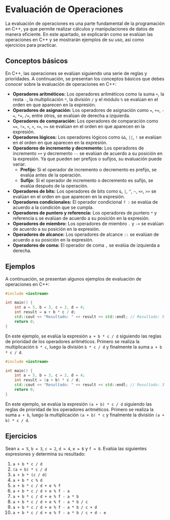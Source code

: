 # Evaluación de Operaciones

La evaluación de operaciones es una parte fundamental de la programación en C++, ya que permite realizar cálculos y
manipulaciones de datos de manera eficiente. En este apartado, se explicarán como se evalúan las operaciones en C++ y se
mostrarán ejemplos de su uso, así como ejercicios para practicar.

## Conceptos básicos

En C++, las operaciones se evalúan siguiendo una serie de reglas y prioridades. A continuación, se presentan los
conceptos básicos que debes conocer sobre la evaluación de operaciones en C++:

- **Operadores aritméticos:** Los operadores aritméticos como la suma `+`, la resta `-`, la multiplicación `*`, la
  división `/` y el módulo `%` se evalúan en el orden en que aparecen en la expresión.
- **Operadores de asignación:** Los operadores de asignación como `=`, `+=`, `-=`, `*=`, `/=`, entre otros, se evalúan
  de derecha a izquierda.
- **Operadores de comparación:** Los operadores de comparación como `==`, `!=`, `<`, `>`, `<=`, `>=` se evalúan en el
  orden en que aparecen en la expresión.
- **Operadores lógicos:** Los operadores lógicos como `&&`, `||`, `!` se evalúan en el orden en que aparecen en la
  expresión.
- **Operadores de incremento y decremento:** Los operadores de incremento `++` y decremento `--` se evalúan de acuerdo
  a su posición en la expresión. Ya que pueden ser prefijos o sufijos, su evaluación puede variar.
    - **Prefijo:** Si el operador de incremento o decremento es prefijo, se evalúa antes de la operación.
    - **Sufijo:** Si el operador de incremento o decremento es sufijo, se evalúa después de la operación.
- **Operadores de bits:** Los operadores de bits como `&`, `|`, `^`, `~`, `<<`, `>>` se evalúan en el orden en que
  aparecen en la expresión.
- **Operadores condicionales:** El operador condicional `? :` se evalúa de acuerdo a la condición que se cumpla.
- **Operadores de puntero y referencia:** Los operadores de puntero `*` y referencia `&` se evalúan de acuerdo a su
  posición en la expresión.
- **Operadores de miembro:** Los operadores de miembro `.` y `->` se evalúan de acuerdo a su posición en la expresión.
- **Operadores de alcance:** Los operadores de alcance `::` se evalúan de acuerdo a su posición en la expresión.
- **Operadores de coma:** El operador de coma `,` se evalúa de izquierda a derecha.

## Ejemplos

A continuación, se presentan algunos ejemplos de evaluación de operaciones en C++:

```c++
#include <iostream>

int main() {
    int a = 5, b = 3, c = 2, d = 4;
    int result = a + b * c / d;
    std::cout << "Resultado: " << result << std::endl; // Resultado: 5
    return 0;
}
```

En este ejemplo, se evalúa la expresión `a + b * c / d` siguiendo las reglas de prioridad de los operadores aritméticos.
Primero se realiza la multiplicación `b * c`, luego la división `b * c / d` y finalmente la suma `a + b * c / d`.

```c++
#include <iostream>

int main() {
    int a = 5, b = 3, c = 2, d = 4;
    int result = (a + b) * c / d;
    std::cout << "Resultado: " << result << std::endl; // Resultado: 3
    return 0;
}
```

En este ejemplo, se evalúa la expresión `(a + b) * c / d` siguiendo las reglas de prioridad de los operadores
aritméticos. Primero se realiza la suma `a + b`, luego la multiplicación `(a + b) * c` y finalmente la división
`(a + b) * c / d`.

## Ejercicios

Sean `a = 5`, `b = 3`, `c = 2`, `d = 4`, `e = 6` y `f = 8`. Evalúa las siguientes expresiones y determina su
resultado:

1. `a + b * c / d`
2. `(a + b) * c / d`
3. `a + b * (c / d)`
4. `a + b * c % d`
5. `a + b * c / d + e % f`
6. `a + b * c / d + e % f - a`
7. `a + b * c / d + e % f - a * b`
8. `a + b * c / d + e % f - a * b / c`
9. `a + b * c / d + e % f - a * b / c + d`
10. `a + b * c / d + e % f - a * b / c + d - e`

